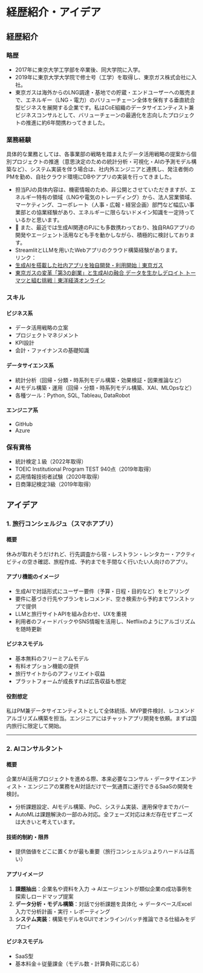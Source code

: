 # 経歴紹介・アイデア

## 経歴紹介
### 略歴
- 2017年に東京大学工学部を卒業後、同大学院に入学。  
- 2019年に東京大学大学院で修士号（工学）を取得し、東京ガス株式会社に入社。  
- 東京ガスは海外からのLNG調達・基地での貯蔵・エンドユーザーへの販売まで、エネルギー（LNG・電力）のバリューチェーン全体を保有する垂直統合型ビジネスを展開する企業です。私はCoE組織のデータサイエンティスト兼ビジネスコンサルとして、バリューチェーンの最適化を志向したプロジェクトの推進に約6年間携わってきました。

### 業務経験
具体的な業務としては、各事業部の戦略を踏まえたデータ活用戦略の提案から個別プロジェクトの推進（意思決定のための統計分析・可視化・AIの予測モデル構築など）、システム実装を伴う場合は、社内外エンジニアと連携し、発注者側のPMを勤め、自社クラウド環境にDBやアプリの実装を行ってきました。
- 担当PJの具体内容は、機密情報のため、非公開とさせていただきますが、エネルギー特有の領域（LNGや電気のトレーディング）から、法人営業領域、マーケティング、コーポレート（人事・広報・経営企画）部門など幅広い事業部との協業経験があり、エネルギーに限らないドメイン知識を一定持っているかと思います。  
- 	また、最近では生成AI関連のPJにも多数携わっており、独自RAGアプリの開発やエージェント活用なども手を動かしながら、積極的に検討しております。  
- StreamlitとLLMを用いたWebアプリのクラウド構築経験があります。  
リンク：
- [生成AIを搭載した社内アプリを独自開発・利用開始｜東京ガス](https://www.tokyo-gas.co.jp)  
- [東京ガスの変革「第3の創業」と生成AIの融合 データを生かしデロイト トーマツと組む挑戦｜東洋経済オンライン](https://toyokeizai.net)

### スキル

#### ビジネス系
- データ活用戦略の立案  
- プロジェクトマネジメント  
- KPI設計  
- 会計・ファイナンスの基礎知識

#### データサイエンス系
- 統計分析（回帰・分類・時系列モデル構築・効果検証・因果推論など）  
- AIモデル構築・運用（回帰・分類・時系列モデル構築、XAI、MLOpsなど）  
- 各種ツール：Python, SQL, Tableau, DataRobot  

#### エンジニア系
- GitHub  
- Azure  

### 保有資格
- 統計検定１級（2022年取得）  
- TOEIC Institutional Program TEST 940点（2019年取得）  
- 応用情報技術者試験（2020年取得）  
- 日商簿記検定3級（2019年取得）  

## アイデア

### 1. 旅行コンシェルジュ（スマホアプリ）
#### 概要
休みが取れそうだけれど、行先調査から宿・レストラン・レンタカー・アクティビティの空き確認、旅程作成、予約までを手間なく行いたい人向けのアプリ。

#### アプリ機能のイメージ
- 生成AIで対話形式にユーザー要件（予算・日程・目的など）をヒアリング  
- 要件に基づき行先やプランをレコメンド、空き検索から予約までワンストップで提供  
- LLMと旅行サイトAPIを組み合わせ、UXを重視  
- 利用者のフィードバックやSNS情報を活用し、Netflixのようにアルゴリズムを随時更新  

#### ビジネスモデル
- 基本無料のフリーミアムモデル  
- 有料オプション機能の提供  
- 旅行サイトからのアフィリエイト収益  
- プラットフォームが成長すれば広告収益も想定  

#### 役割想定
私はPM兼データサイエンティストとして全体統括、MVP要件検討、レコメンドアルゴリズム構築を担当。エンジニアにはチャットアプリ開発を依頼。まずは国内旅行に限定して開始。

---

### 2. AIコンサルタント
#### 概要
企業がAI活用プロジェクトを進める際、本来必要なコンサル・データサイエンティスト・エンジニアの業務をAI対話だけで一気通貫に遂行できるSaaSの開発を検討。  
- 分析課題設定、AIモデル構築、PoC、システム実装、運用保守までカバー  
- AutoMLは課題解決の一部のみ対応。全フェーズ対応は未だ存在せずニーズは大きいと考えています。

#### 技術的制約・限界
- 提供価値をどこに置くかが最も重要（旅行コンシェルジュよりハードルは高い）

#### アプリイメージ
1. **課題抽出**：企業名や資料を入力 → AIエージェントが類似企業の成功事例を探索しロードマップ提案  
2. **データ分析・モデル構築**：対話で分析課題を具体化 → データベース/Excel入力で分析計画・実行・レポーティング  
3. **システム実装**：構築モデルをGUIでオンライン/バッチ推論できる仕組みをデプロイ  

#### ビジネスモデル
- SaaS型  
- 基本料金＋従量課金（モデル数・計算負荷に応じる）